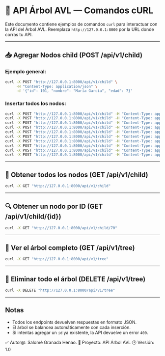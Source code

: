 
# 🌳 API Árbol AVL — Comandos cURL

Este documento contiene ejemplos de comandos `curl` para interactuar con la API del Árbol AVL.
Reemplaza `http://127.0.0.1:8000` por la URL donde corras tu API.

---

## 📥 Agregar Nodos child (POST /api/v1/child)

### Ejemplo general:

```bash
curl -X POST "http://127.0.0.1:8000/api/v1/child" \
     -H "Content-Type: application/json" \
     -d '{"id": 101, "nombre": "María García", "edad": 7}'
```

### Insertar todos los nodos:

```bash
curl -X POST "http://127.0.0.1:8000/api/v1/child" -H "Content-Type: application/json" -d '{"id":101,"nombre":"María García","edad":7}'
curl -X POST "http://127.0.0.1:8000/api/v1/child" -H "Content-Type: application/json" -d '{"id":70,"nombre":"Juan Pérez","edad":6}'
curl -X POST "http://127.0.0.1:8000/api/v1/child" -H "Content-Type: application/json" -d '{"id":6,"nombre":"Ana López","edad":8}'
curl -X POST "http://127.0.0.1:8000/api/v1/child" -H "Content-Type: application/json" -d '{"id":-2,"nombre":"Carlos Sánchez","edad":7}'
curl -X POST "http://127.0.0.1:8000/api/v1/child" -H "Content-Type: application/json" -d '{"id":100,"nombre":"Laura Torres","edad":9}'
curl -X POST "http://127.0.0.1:8000/api/v1/child" -H "Content-Type: application/json" -d '{"id":90,"nombre":"Pedro Ramírez","edad":6}'
curl -X POST "http://127.0.0.1:8000/api/v1/child" -H "Content-Type: application/json" -d '{"id":30,"nombre":"Sofía Díaz","edad":8}'
curl -X POST "http://127.0.0.1:8000/api/v1/child" -H "Content-Type: application/json" -d '{"id":46,"nombre":"Diego Castro","edad":7}'
curl -X POST "http://127.0.0.1:8000/api/v1/child" -H "Content-Type: application/json" -d '{"id":99,"nombre":"Elena Ruiz","edad":9}'
curl -X POST "http://127.0.0.1:8000/api/v1/child" -H "Content-Type: application/json" -d '{"id":33,"nombre":"Miguel Ángel Soto","edad":8}'
```

---

## 📄 Obtener todos los nodos (GET /api/v1/child)

```bash
curl -X GET "http://127.0.0.1:8000/api/v1/child"
```

---

## 🔍 Obtener un nodo por ID (GET /api/v1/child/{id})

```bash
curl -X GET "http://127.0.0.1:8000/api/v1/child/70"
```

---

## 🌲 Ver el árbol completo (GET /api/v1/tree)

```bash
curl -X GET "http://127.0.0.1:8000/api/v1/tree"
```

---

## 🧹 Eliminar todo el árbol (DELETE /api/v1/tree)

```bash
curl -X DELETE "http://127.0.0.1:8000/api/v1/tree"
```

---

##  Notas

* Todos los endpoints devuelven respuestas en formato JSON.
* El árbol se balancea automáticamente con cada inserción.
* Si intentas agregar un `id` ya existente, la API devuelve un error `400`.



✅ Autor@: Salomé Granada Henao.
📘 Proyecto: API Árbol AVL
🕓 Versión: 1.0
